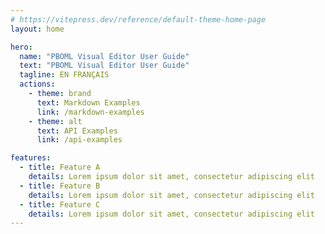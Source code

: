 ```yaml
---
# https://vitepress.dev/reference/default-theme-home-page
layout: home

hero:
  name: "PBOML Visual Editor User Guide"
  text: "PBOML Visual Editor User Guide"
  tagline: EN FRANÇAIS
  actions:
    - theme: brand
      text: Markdown Examples
      link: /markdown-examples
    - theme: alt
      text: API Examples
      link: /api-examples

features:
  - title: Feature A
    details: Lorem ipsum dolor sit amet, consectetur adipiscing elit
  - title: Feature B
    details: Lorem ipsum dolor sit amet, consectetur adipiscing elit
  - title: Feature C
    details: Lorem ipsum dolor sit amet, consectetur adipiscing elit
---
```


